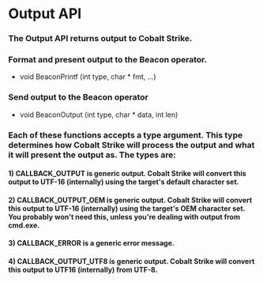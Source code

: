 # Output API

### The Output API returns output to Cobalt Strike.

### Format and present output to the Beacon operator.

 - void BeaconPrintf (int type, char * fmt, ...)

### Send output to the Beacon operator

 - void BeaconOutput (int type, char * data, int len)

### Each of these functions accepts a type argument. This type determines how Cobalt Strike will process the output and what it will present the output as. The types are:

#### 1) CALLBACK_OUTPUT is generic output. Cobalt Strike will convert this output to UTF-16 (internally) using the target's default character set.

#### 2) CALLBACK_OUTPUT_OEM is generic output. Cobalt Strike will convert this output to UTF-16 (internally) using the target's OEM character set. You probably won't need this, unless you're dealing with output from cmd.exe.

#### 3) CALLBACK_ERROR is a generic error message.

#### 4) CALLBACK_OUTPUT_UTF8 is generic output. Cobalt Strike will convert this output to UTF16 (internally) from UTF-8.
